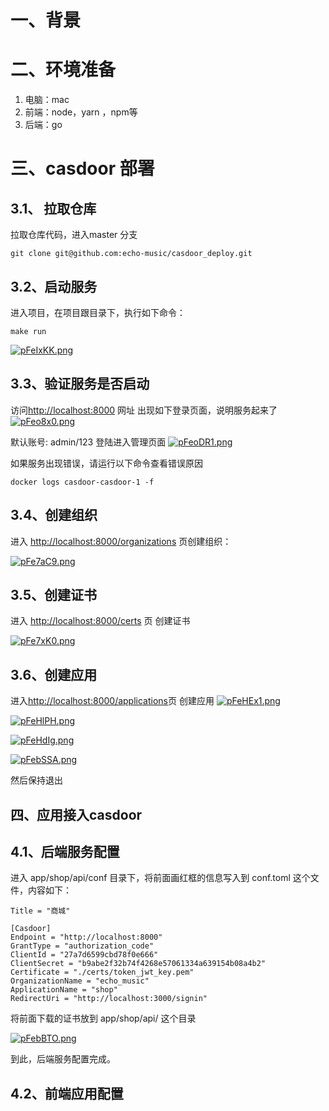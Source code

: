 # 一、背景

# 二、环境准备
1. 电脑：mac
2. 前端：node，yarn ，npm等
3. 后端：go

# 三、casdoor 部署

## 3.1、 拉取仓库
拉取仓库代码，进入master 分支
```
git clone git@github.com:echo-music/casdoor_deploy.git
```

## 3.2、启动服务
进入项目，在项目跟目录下，执行如下命令：
```
make run
```
[![pFeIxKK.png](https://s11.ax1x.com/2024/01/24/pFeIxKK.png)](https://imgse.com/i/pFeIxKK)


## 3.3、验证服务是否启动
访问[http://localhost:8000](http://localhost:8000) 网址
出现如下登录页面，说明服务起来了
[![pFeo8x0.png](https://s11.ax1x.com/2024/01/24/pFeo8x0.png)](https://imgse.com/i/pFeo8x0)

默认账号: admin/123 登陆进入管理页面
[![pFeoDR1.png](https://s11.ax1x.com/2024/01/24/pFeoDR1.png)](https://imgse.com/i/pFeoDR1)

如果服务出现错误，请运行以下命令查看错误原因
```
docker logs casdoor-casdoor-1 -f
```

## 3.4、创建组织
进入 [http://localhost:8000/organizations](http://localhost:8000/organizations) 页创建组织：

[![pFe7aC9.png](https://s11.ax1x.com/2024/01/24/pFe7aC9.png)](https://imgse.com/i/pFe7aC9)

## 3.5、创建证书
进入 [http://localhost:8000/certs](http://localhost:8000/certs) 页 创建证书

[![pFe7xK0.png](https://s11.ax1x.com/2024/01/24/pFe7xK0.png)](https://imgse.com/i/pFe7xK0)

## 3.6、创建应用
进入[http://localhost:8000/applications](http://localhost:8000/applications)页 创建应用
[![pFeHEx1.png](https://s11.ax1x.com/2024/01/24/pFeHEx1.png)](https://imgse.com/i/pFeHEx1)

[![pFeHlPH.png](https://s11.ax1x.com/2024/01/24/pFeHlPH.png)](https://imgse.com/i/pFeHlPH)

[![pFeHdIg.png](https://s11.ax1x.com/2024/01/24/pFeHdIg.png)](https://imgse.com/i/pFeHdIg)

[![pFebSSA.png](https://s11.ax1x.com/2024/01/24/pFebSSA.png)](https://imgse.com/i/pFebSSA)

然后保持退出
## 四、应用接入casdoor

## 4.1、后端服务配置
进入 app/shop/api/conf 目录下，将前面画红框的信息写入到 conf.toml 这个文件，内容如下：
```
Title = "商城"

[Casdoor]
Endpoint = "http://localhost:8000"
GrantType = "authorization_code"   
ClientId = "27a7d6599cbd78f0e666"  
ClientSecret = "b9abe2f32b74f4268e57061334a639154b08a4b2" 
Certificate = "./certs/token_jwt_key.pem"
OrganizationName = "echo_music" 
ApplicationName = "shop"
RedirectUri = "http://localhost:3000/signin"

```

将前面下载的证书放到 app/shop/api/ 这个目录

[![pFebBTO.png](https://s11.ax1x.com/2024/01/24/pFebBTO.png)](https://imgse.com/i/pFebBTO)

到此，后端服务配置完成。

## 4.2、前端应用配置




